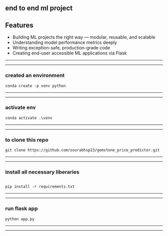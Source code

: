 ## end to end ml project

##  Features

-  Building ML projects the right way — modular, reusable, and scalable
- Understanding model performance metrics deeply
- Writing exception-safe, production-grade code
- Creating end-user accessible ML applications via Flask

-----------------------------------------------------------------
-----------------------------------------------------------------



### created an environment



```
conda create -p venv python

```
------------------------------------------------------------------
------------------------------------------------------------------
### activate env 
```
conda activate .\venv

```
-----------------------------------------------------------------
-----------------------------------------------------------------


### to clone this repo
```
git clone https://github.com/sourabhsp23/gemstone_price_predictor.git

```
---------------------------------------------------------------------
-----------------------------------------------------------------------


### install all necessary liberaries

```

pip install -r requirements.txt
```
----------------------------------------------
-----------------------------------------------

### run flask app
```
python app.py
```
------------------------------------------------
-----------------------------------------------




